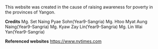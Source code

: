 This website was created in the cause of raising awareness for poverty in the provinces of Yangon. 

__Credits__
Mg. Set Naing Pyae Sohn(Year9-Sangria)
Mg. Htoo Myat Aung Naing(Year9-Sangria)
Mg. Kyaw Zay Lin(Year9-Sangria)
Mg. Lin Wai Yan(Year9-Sangria)

__Referenced websites__
https://www.nytimes.com
